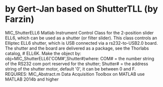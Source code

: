 # by Gert-Jan based on ShutterTLL (by Farzin)
MIC_ShutterELL6 Matlab Instrument Control Class for the 2-position
slider ELL6, which can be used as a shutter (or filter slider).
This class controls an Elliptec ELL6 shutter, which is USB
connected via a rs232-to-USB2.0 board.  The shutter and the board are
delivered as a package, see the Thorlabs catalog, # ELL6K.
Make the object by: obj=MIC_ShutterELL6('COM#',Shutter#)where:
COM# = the number string of the RS232 com port reserved for the shutter;
Shutter# = the address string of the shutter motor, default '0', it
can be between 0 and F.
REQUIRES:
MIC_Abstract.m
Data Acquisition Toolbox on MATLAB
use MATLAB 2014b and higher

